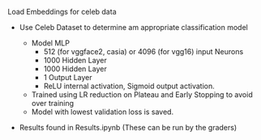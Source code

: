 


Load Embeddings for celeb data

-  Use Celeb Dataset to determine am appropriate classification model
    - Model 
        MLP
        - 512 (for vggface2, casia) or 4096 (for vgg16) input Neurons
        - 1000 Hidden Layer
        - 1000 Hidden Layer
        - 1 Output Layer
        - ReLU internal activation, Sigmoid output activation.
    - Trained using LR reduction on Plateau and Early Stopping to avoid over training
    - Model with lowest validation loss is saved.



- Results found in Results.ipynb (These can be run by the graders)